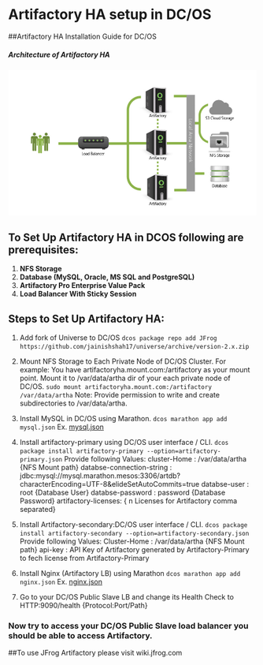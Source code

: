 # Artifactory HA setup in DC/OS

##Artifactory HA Installation Guide for DC/OS

##### Architecture of Artifactory HA

![HA Artifactory Architecture](https://raw.githubusercontent.com/jainishshah17/Images/master/artifactory%20diagram_landscape_green.jpg)

## To Set Up Artifactory HA in DCOS following are prerequisites:
1. **NFS Storage**
2. **Database (MySQL, Oracle,  MS SQL and PostgreSQL)**
3. **Artifactory Pro Enterprise Value Pack**
4. **Load Balancer With Sticky Session**

## Steps to Set Up Artifactory HA:

1. Add fork of Universe to DC/OS
   ```dcos package repo add JFrog https://github.com/jainishshah17/universe/archive/version-2.x.zip```

2. Mount NFS Storage to Each Private Node of DC/OS Cluster.
    For example: You have artifactoryha.mount.com:/artifactory as your mount point.
    Mount it to /var/data/artha dir of your each private node of DC/OS.
    ```sudo mount artifactoryha.mount.com:/artifactory /var/data/artha```
    Note: Provide permission to write and create subdirectories to /var/data/artha.

3. Install MySQL in DC/OS using Marathon.
    ```dcos marathon app add mysql.json```
	Ex. [mysql.json](https://github.com/JFrogDev/artifactory-mesos/blob/master/mysql.json)
	
4. Install artifactory-primary using DC/OS user interface / CLI.
    ```dcos package install artifactory-primary --option=artifactory-primary.json```
    Provide following Values:
    cluster-Home : /var/data/artha {NFS Mount path}
    databse-connection-string : jdbc:mysql://mysql.marathon.mesos:3306/artdb?characterEncoding=UTF-8&elideSetAutoCommits=true 
    databse-user : root {Database User}
    databse-password : password {Database Password}
    artifactory-licenses: { n Licenses for Artifactory comma separated} 

5. Install Artifactory-secondary:DC/OS user interface / CLI.
    ```dcos package install artifactory-secondary --option=artifactory-secondary.json```
   Provide following Values:
   Cluster-Home : /var/data/artha {NFS Mount path}
   api-key : API Key of Artifactory generated  by Artifactory-Primary to fech license from Artifactory-Primary

6. Install Nginx (Artifactory LB) using Marathon
    ```dcos marathon app add nginx.json```
    Ex. [nginx.json](https://github.com/JFrogDev/artifactory-mesos/blob/master/nginx-artifactory.json)


7. Go to your DC/OS Public Slave LB and change its Health Check to HTTP:9090/health {Protocol:Port/Path} 



### Now try to access your DC/OS Public Slave load balancer you should be able to access Artifactory.

##To use JFrog Artifactory please visit wiki.jfrog.com





